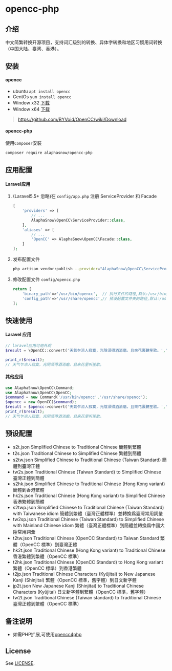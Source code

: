 # opencc-php
## 介绍
中文简繁转换开源项目，支持词汇级别的转换、异体字转换和地区习惯用词转换（中国大陆、臺湾、香港）。  

## 安装
#### opencc
* ubuntu `apt install opencc`  
* CentOs `yum install opencc`  
* Window x32 [下载](https://ci.appveyor.com/api/projects/Carbo/opencc/artifacts/OpenCC.zip?branch=master&job=Environment:%20nodejs_version=none;%20Platform:%20x86)
* Window x64 [下载](https://ci.appveyor.com/api/projects/Carbo/opencc/artifacts/OpenCC.zip?branch=master&job=Environment:%20nodejs_version=none;%20Platform:%20x64)
  
> https://github.com/BYVoid/OpenCC/wiki/Download

#### opencc-php
使用`Composer`安装
```bash
composer require alaphasnow/opencc-php
```

## 应用配置
#### Laravel应用
1. (Laravel5.5+ 忽略)在 `config/app.php` 注册 ServiceProvider 和 Facade 
    ```php
    [
        'providers' => [
            // ...
            AlaphaSnow\OpenCC\ServiceProvider::class,
        ],
        'aliases' => [
            // ...
            'OpenCC' => AlaphaSnow\OpenCC\Facade::class,
        ]
    ];
    ```
2. 发布配置文件

    ```bash
    php artisan vendor:publish --provider="AlaphaSnow\OpenCC\ServiceProvider"
    ```
    
3. 修改配置文件 `config/opencc.php`
    ```php
    return [
        'binary_path'=>'/usr/bin/opencc',  // 执行文件的路径,默认:/usr/bin/opencc
        'config_path'=>'/usr/share/opencc',// 预设配置文件夹的路径,默认:/usr/share/opencc
    ];
    ```

## 快速使用
#### Laravel 应用
```php
// laravel应用可用外观
$result = \OpenCC::convert('天氣乍涼人寂寞，光陰須得酒消磨。且來花裏聽笙歌。','t2s.json');

print_r($result);
// 天气乍凉人寂寞，光阴须得酒消磨。且来花里听笙歌。
```

#### 其他应用
```php
use AlaphaSnow\OpenCC\Command;
use AlaphaSnow\OpenCC\OpenCC;
$command = new Command('/usr/bin/opencc','/usr/share/opencc');
$opencc = new OpenCC($command);
$result = $opencc->convert('天氣乍涼人寂寞，光陰須得酒消磨。且來花裏聽笙歌。','t2s.json');
print_r($result);
// 天气乍凉人寂寞，光阴须得酒消磨。且来花里听笙歌。
```

## 预设配置
- s2t.json Simplified Chinese to Traditional Chinese 簡體到繁體
- t2s.json Traditional Chinese to Simplified Chinese 繁體到簡體
- s2tw.json Simplified Chinese to Traditional Chinese (Taiwan Standard) 簡體到臺灣正體
- tw2s.json Traditional Chinese (Taiwan Standard) to Simplified Chinese 臺灣正體到簡體
- s2hk.json Simplified Chinese to Traditional Chinese (Hong Kong variant) 簡體到香港繁體
- hk2s.json Traditional Chinese (Hong Kong variant) to Simplified Chinese 香港繁體到簡體
- s2twp.json Simplified Chinese to Traditional Chinese (Taiwan Standard) with Taiwanese idiom 簡體到繁體（臺灣正體標準）並轉換爲臺灣常用詞彙
- tw2sp.json Traditional Chinese (Taiwan Standard) to Simplified Chinese with Mainland Chinese idiom 繁體（臺灣正體標準）到簡體並轉換爲中國大陸常用詞彙
- t2tw.json Traditional Chinese (OpenCC Standard) to Taiwan Standard 繁體（OpenCC 標準）到臺灣正體
- hk2t.json Traditional Chinese (Hong Kong variant) to Traditional Chinese 香港繁體到繁體（OpenCC 標準）
- t2hk.json Traditional Chinese (OpenCC Standard) to Hong Kong variant 繁體（OpenCC 標準）到香港繁體
- t2jp.json Traditional Chinese Characters (Kyūjitai) to New Japanese Kanji (Shinjitai) 繁體（OpenCC 標準，舊字體）到日文新字體
- jp2t.json New Japanese Kanji (Shinjitai) to Traditional Chinese Characters (Kyūjitai) 日文新字體到繁體（OpenCC 標準，舊字體）
- tw2t.json Traditional Chinese (Taiwan standard) to Traditional Chinese 臺灣正體到繁體（OpenCC 標準）

## 备注说明
- 如需PHP扩展,可使用[opencc4php](https://github.com/nauxliu/opencc4php)

## License
See [LICENSE](LICENSE).